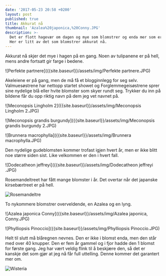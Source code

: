 ```yaml
---
date: '2017-05-23 20:58 +0200'
layout: post
published: true
title: Akkurat nå
thumbnail: 'Azalea%20japonica,%20Conny.JPG'
description: >-
  Det er flott hagevær om dagen og mye som blomstrer og enda mer som er på gang.
  Her er litt av det som blomstrer akkurat nå.
---
```


Akkurat nå skjer det mye i hagen på en gang. Noen av tulipanene er på hell, mens andre fortsatt gir farge i bedene. 

![Perfekte partnere]({{site.baseurl}}/assets/img/Perfekte partnere.JPG)

Akeleiene er på gang, men de må få et blogginnlegg for seg selv.  
Valmuesøstrene har nettopp startet showet og Forglemmegeisøstrene sprer sine nydelige blå eller hvite blomster som skyer rundt seg. Trykker du inn på bildene får du opp riktig navn på dem jeg vet navnet på.

![Meconopsis Lingholm 2]({{site.baseurl}}/assets/img/Meconopsis Lingholm 2.JPG)

<!--more-->

![Meconopsis grandis burgundy]({{site.baseurl}}/assets/img/Meconopsis grandis burgundy 2.JPG)

![Brunnera macrophylla]({{site.baseurl}}/assets/img/Brunnera macrophylla.JPG)

Den nydelige gudeblomsten kommer trofast igjen hvert år, men er ikke blitt noe større siden sist. Like velkommen er den i hvert fall.

![Dodecatheon jeffreyi]({{site.baseurl}}/assets/img/Dodecatheon jeffreyi .JPG)

Rosemandeltreet har fått mange blomster i år. Det overtar når det japanske kirsebærtreet er på hell. 

![Rosemandeltre]({{site.baseurl}}/assets/img/Rosemandeltre.JPG)

To nykommere blomstrer overveldende, en Azalea og en lyng. 

![Azalea japonica Conny]({{site.baseurl}}/assets/img/Azalea japonica, Conny.JPG)

![Phylliopsis Pinoccio]({{site.baseurl}}/assets/img/Phylliopsis Pinoccio.JPG)

Helt til slutt må blåregnen nevnes. Den er ikke i blomst enda, men den står med over 40 knupper.  Den er fem år gammel og i fjor hadde den 1 blomst for første gang. Jeg har vært veldig flink til å beskjære den, så det er kanskje det som gjør at jeg nå får full uttelling. Denne kommer det garantert mer om.

![Wisteria]({{site.baseurl}}/assets/img/Wisteria.JPG)
